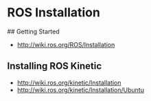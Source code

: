 # ROS Installation

## Getting Started

- http://wiki.ros.org/ROS/Installation

## Installing ROS Kinetic

- http://wiki.ros.org/kinetic/Installation
- http://wiki.ros.org/kinetic/Installation/Ubuntu
